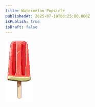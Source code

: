 ```yaml
---
title: Watermelon Popsicle
publishedAt: 2025-07-10T08:25:00.000Z
isPublish: true
isDraft: false
---
```

![](/src/images/gallery/gallery-watermalon-ice.png)